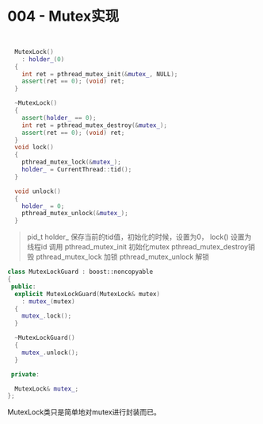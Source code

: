 # 004 - Mutex实现
```c++


  MutexLock()
    : holder_(0)
  {
    int ret = pthread_mutex_init(&mutex_, NULL);
    assert(ret == 0); (void) ret;
  }

  ~MutexLock()
  {
    assert(holder_ == 0);
    int ret = pthread_mutex_destroy(&mutex_);
    assert(ret == 0); (void) ret;
  }
  void lock()
  {
    pthread_mutex_lock(&mutex_);
    holder_ = CurrentThread::tid();
  }

  void unlock()
  {
    holder_ = 0;
    pthread_mutex_unlock(&mutex_);
  }

```

> pid_t holder_ 保存当前的tid值，初始化的时候，设置为0， lock() 设置为 线程id
>  调用 pthread_mutex_init 初始化mutex
>  pthread_mutex_destroy销毁
>  pthread_mutex_lock 加锁
>  pthread_mutex_unlock 解锁


```c++
class MutexLockGuard : boost::noncopyable
{
 public:
  explicit MutexLockGuard(MutexLock& mutex)
    : mutex_(mutex)
  {
    mutex_.lock();
  }

  ~MutexLockGuard()
  {
    mutex_.unlock();
  }

 private:

  MutexLock& mutex_;
};

```

MutexLock类只是简单地对mutex进行封装而已。